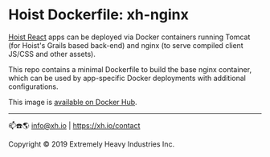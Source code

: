 # Hoist Dockerfile: xh-nginx

[Hoist React](https://github.com/xh/hoist-react/) apps can be deployed
via Docker containers running Tomcat (for Hoist's Grails based back-end)
and nginx (to serve compiled client JS/CSS and other assets).

This repo contains a minimal Dockerfile to build the base nginx
container, which can be used by app-specific Docker deployments with
additional configurations.

This image is
[available on Docker Hub](https://hub.docker.com/r/xhio/xh-nginx/).

----

📫☎️🌎 info@xh.io | <https://xh.io/contact>

Copyright © 2019 Extremely Heavy Industries Inc.

